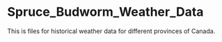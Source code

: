# Spruce_Budworm_Weather_Data
This is files for historical weather data for different provinces of Canada. 
